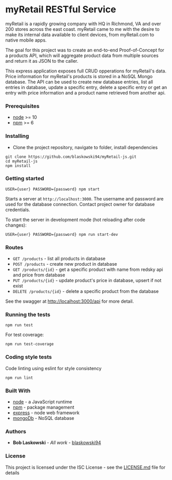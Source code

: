 # myRetail RESTful Service

myRetail is a rapidly growing company with HQ in Richmond, VA and over 200 stores across the 
east coast. myRetail came to me with the desire to make its internal data available to client devices,
 from myRetail.com to native mobile apps.
 
The goal for this project was to create an end-to-end Proof-of-Concept for a products API, 
which will aggregate product data from multiple sources and return it as JSON to the caller. 

This express application exposes full CRUD opperations for myRetail's data. Price information for myRetail's products is 
stored in a NoSQL Mongo database. The API can be used to create new database entries, list all entries in database, 
update a specific entry, delete a specific entry or get an entry with price information and a product name retrieved from another api.

### Prerequisites

* [node](https://nodejs.org/en/download/) >= 10
* [npm](https://www.npmjs.com/get-npm) >= 6

### Installing

* Clone the project repository, navigate to folder, install dependencies

```
git clone https://github.com/blaskowski94/myRetail-js.git
cd myRetail-js
npm install
```

### Getting started

```
USER={user} PASSWORD={password} npm start
```

Starts a server at `http://localhost:3000`. The username and password are used for the database connection. Contact project owner for database credentials.

To start the server in development mode (hot reloading after code changes):
```
USER={user} PASSWORD={password} npm run start-dev
```

### Routes

* `GET /products` - list all products in database
* `POST /products` - create new product in database
* `GET /products/{id}` - get a specific product with name from redsky api and price from database
* `PUT /products/{id}` - update product's price in database, upsert if not exist
* `DELETE /products/{id}` - delete a specific product from the database

See the swagger at [http://localhost:3000/api](http://localhost:3000/api) for more detail.

### Running the tests

```
npm run test
```

For test coverage:

```
npm run test-coverage
```

### Coding style tests

Code linting using eslint for style consistency

```
npm run lint
```

### Built With

* [node](https://nodejs.org/) - a JavaScript runtime
* [npm](https://www.npmjs.com/) - package management
* [express](https://expressjs.com/) - node web framework
* [mongoDb](https://www.mongodb.com/) - NoSQL database

### Authors

* **Bob Laskowski** - *All work* - [blaskowski94](https://github.com/blaskowski94)

### License

This project is licensed under the ISC License - see the [LICENSE.md](LICENSE.md) file for details
